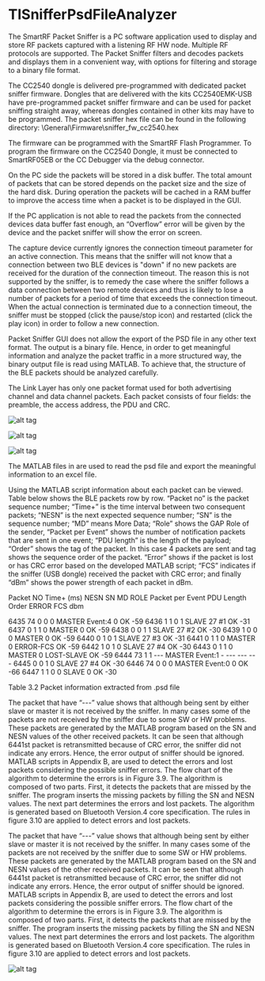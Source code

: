 # TISnifferPsdFileAnalyzer

The SmartRF Packet Sniffer is a PC software application used to display and store RF packets captured with a listening RF HW node. Multiple RF protocols are supported. The Packet Sniffer filters and decodes packets and displays them in a convenient way, with options for filtering and storage to a binary file format.

The CC2540 dongle is delivered pre-programmed with dedicated packet sniffer firmware. Dongles that are delivered with the kits CC2540EMK-USB have pre-programmed packet sniffer firmware and can be used for packet sniffing straight away, whereas dongles contained in other kits may have to be programmed. The packet sniffer hex file can be found in the following directory:  <installation directory>\General\Firmware\sniffer_fw_cc2540.hex

The firmware can be programmed with the SmartRF Flash Programmer. To program the firmware on the CC2540 Dongle, it must be connected to SmartRF05EB or the CC Debugger via the debug connector.

On the PC side the packets will be stored in a disk buffer. The total amount of packets that can be stored depends on the packet size and the size of the hard disk. During operation the packets will be cached in a RAM buffer to improve the access time when a packet is to be displayed in the GUI.

If the PC application is not able to read the packets from the connected devices data buffer fast enough, an “Overflow” error will be given by the device and the packet sniffer will show the error on screen.

The capture device currently ignores the connection timeout parameter for an active connection. This means that the sniffer will not know that a connection between two BLE devices is "down" if no new packets are received for the duration of the connection timeout. The reason this is not supported by the sniffer, is to remedy the case where the sniffer follows a data connection between two remote devices and thus is likely to lose a number of packets for a period of time that exceeds the connection timeout. When the actual connection is terminated due to a connection timeout, the sniffer must be stopped (click the pause/stop icon) and restarted (click the play icon) in order to follow a new connection.

Packet Sniffer GUI does not allow the export of the PSD file in any other text format. The output is a binary file. Hence, in order to get meaningful information and analyze the packet traffic in a more structured way, the binary output file is read using MATLAB. To achieve that, the structure of the BLE packets should be analyzed carefully. 

The Link Layer has only one packet format used for both advertising channel and data channel packets. Each packet consists of four fields: the preamble, the access address, the PDU and CRC.

![alt tag](http://i.imgur.com/6Omo7Ya.png?1)

![alt tag](http://i.imgur.com/EtAt4ot.png?1)

![alt tag](http://i.imgur.com/7Aehd5F.jpg?1)


The MATLAB files in are used to read the psd file and export the meaningful information to an excel file. 

Using the MATLAB script information about each packet can be viewed. Table below shows the BLE packets row by row. “Packet no” is the packet sequence number; “Time+” is the time interval between two consequent packets; “NESN” is the next expected sequence number; “SN” is the sequence number; “MD” means More Data; “Role” shows the GAP Role of the sender, “Packet per Event” shows the number of notification packets that are sent in one event; “PDU length” is the length of the payload; “Order” shows the tag of the packet. In this case 4 packets are sent and tag shows the sequence order of the packet. “Error” shows if the packet is lost or has CRC error based on the developed MATLAB script; “FCS” indicates if the sniffer (USB dongle) received the packet with CRC error; and finally “dBm” shows the power strength of each packet in dBm.

Packet NO	  Time+ (ms)	NESN	SN	MD	ROLE	    Packet per Event	  PDU Length	  Order	  ERROR	  FCS	dbm
											
6435	      74	          0	  0	  0	  MASTER	    Event:4	              0			                    OK	-59
6436	      1	            1	  0	  1	  SLAVE		                          27	      #1		          OK	-31
6437	      0	            1	  1	  0	  MASTER		                        0			                    OK	-59
6438	      0	            0	  1	  1	  SLAVE		                          27	      #2		          OK	-30
6439	      1	            0	  0 	0	  MASTER	  	                      0		              	      OK	-59
6440	      0	            1	  0	  1	  SLAVE		                          27	      #3		          OK	-31
6441	      0	            1   1	  0	  MASTER		                        0		           ERROR-FCS	OK	-59
6442	      1	            0	  1	  0	  SLAVE		                          27	      #4		          OK	-30
6443	      0	            1	  1	  0	  MASTER		                        0		LOST-SLAVE	          OK	-59
6444	      73	          1	  1	  ---	MASTER	  Event:1                 	-	---		---	---
6445	      0	            0	  1	  0	  SLAVE		                          27	      #4	          	OK	-30
6446	      74	          0	  0	  0	  MASTER	 Event:0	                0			                    OK	-66
6447	      1	            1	  0	  0	  SLAVE		                          0			                    OK	-30

Table	3.2	Packet information extracted from .psd file


The packet that have “---” value shows that although being sent by either slave or master it is not received by the sniffer. In many cases some of the packets are not received by the sniffer due to some SW or HW problems. These packets are generated by the MATLAB program based on the SN and NESN values of the other received packets. 
It can be seen that although 6441st packet is retransmitted because of CRC error, the sniffer did not indicate any errors. Hence, the error output of sniffer should be ignored. MATLAB scripts in Appendix B, are used to detect the errors and lost packets considering the possible sniffer errors. 
The flow chart of the algorithm to determine the errors is in Figure 3.9. The algorithm is composed of two parts. First, it detects the packets that are missed by the sniffer. The program inserts the missing packets by filling the SN and NESN values. The next part determines the errors and lost packets. The algorithm is generated based on Bluetooth Version.4 core specification. The rules in figure 3.10 are applied to detect errors and lost packets. 

The packet that have “---” value shows that although being sent by either slave or master it is not received by the sniffer. In many cases some of the packets are not received by the sniffer due to some SW or HW problems. These packets are generated by the MATLAB program based on the SN and NESN values of the other received packets. 
It can be seen that although 6441st packet is retransmitted because of CRC error, the sniffer did not indicate any errors. Hence, the error output of sniffer should be ignored. MATLAB scripts in Appendix B, are used to detect the errors and lost packets considering the possible sniffer errors. 
The flow chart of the algorithm to determine the errors is in Figure 3.9. The algorithm is composed of two parts. First, it detects the packets that are missed by the sniffer. The program inserts the missing packets by filling the SN and NESN values. The next part determines the errors and lost packets. The algorithm is generated based on Bluetooth Version.4 core specification. The rules in figure 3.10 are applied to detect errors and lost packets. 

![alt tag](http://i.imgur.com/DHbcdYt.png?1)
